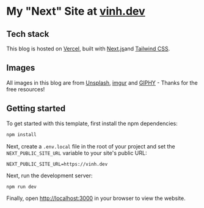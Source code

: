 # My "Next" Site at [vinh.dev](https://vinh.dev)

## Tech stack

This blog is hosted on [Vercel](https://vercel.com/), built with [Next.js](https://nextjs.org/)and [Tailwind CSS](https://tailwindcss.com/).

## Images

All images in this blog are from [Unsplash](https://unsplash.com/), [imgur](https://imgur.com) and [GIPHY](https://giphy.com/) - Thanks for the free resources!

## Getting started

To get started with this template, first install the npm dependencies:

```bash
npm install
```

Next, create a `.env.local` file in the root of your project and set the `NEXT_PUBLIC_SITE_URL` variable to your site's public URL:

```
NEXT_PUBLIC_SITE_URL=https://vinh.dev
```

Next, run the development server:

```bash
npm run dev
```

Finally, open [http://localhost:3000](http://localhost:3000) in your browser to view the website.

